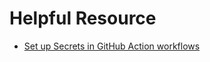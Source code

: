 # Helpful Resource

- [Set up Secrets in GitHub Action workflows](https://github.com/Azure/actions-workflow-samples/blob/master/assets/create-secrets-for-GitHub-workflows.md#set-secret-with-azure-credentials)
